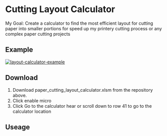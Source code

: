 # Cutting Layout Calculator
My Goal: Create a calculator to find the most efficient layout for cutting paper into smaller portions for speed up my printery cutting process or any complex paper cutting projects

## Example
<a href="https://ibb.co/sjYRp4z"><img src="https://i.ibb.co/H784Ly3/layout-calculator-example.png" alt="layout-calculator-example" border="0"></a>

## Download
1. Download paper_cutting_layout_calculator.xlsm from the repository above.
2. Click enable micro
3. Click Go to the calculator hear or scroll down to row 41 to go to the calculator location

## Useage
